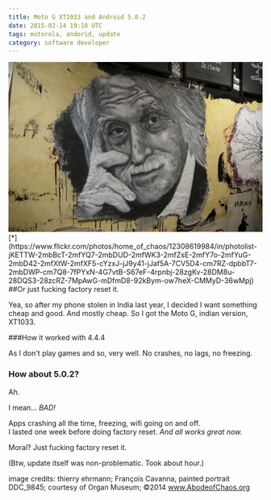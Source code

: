```yaml
---
title: Moto G XT1033 and Android 5.0.2
date: 2015-02-14 19:18 UTC
tags: motorola, andorid, update
category: software developer
---
```

<img title="Harakiri" alt="Harakiri" src="/img/harakiri.jpg" />
[*](https://www.flickr.com/photos/home_of_chaos/12308619984/in/photolist-jKETTW-2mbBcT-2mfYQ7-2mbDUD-2mfWK3-2mfZsE-2mfY7o-2mfYuG-2mbD42-2mfXtW-2mfXF5-cYzxJ-jJ9y41-jJaf5A-7CV5D4-cm7RZ-dpbbT7-2mbDWP-cm7Q8-7fPYxN-4G7vtB-S67eF-4rpnbj-28zgKv-28DM8u-28DQS3-28zcRZ-7MpAwG-mDfmD8-92kBym-ow7heX-CMMyD-36wMpj)
##Or just fucking factory reset it.

Yea, so after my phone stolen in India last year, I decided I want something cheap and good. And mostly cheap. 
So I got the Moto G, indian version, XT1033. 

###How it worked with 4.4.4

As I don't play games and so, very well. No crashes, no lags, no freezing. 

### How about 5.0.2?

Ah.  

I mean... *BAD!*

Apps crashing all the time, freezing, wifi going on and off.    
I lasted one week before doing factory reset. *And all works great now.*   

Moral? Just fucking factory reset it.

(Btw, update itself was non-problematic. Took about hour.)


image credits:
thierry ehrmann; 
François Cavanna, painted portrait DDC_9845;
courtesy of Organ Museum;
©2014 www.AbodeofChaos.org

